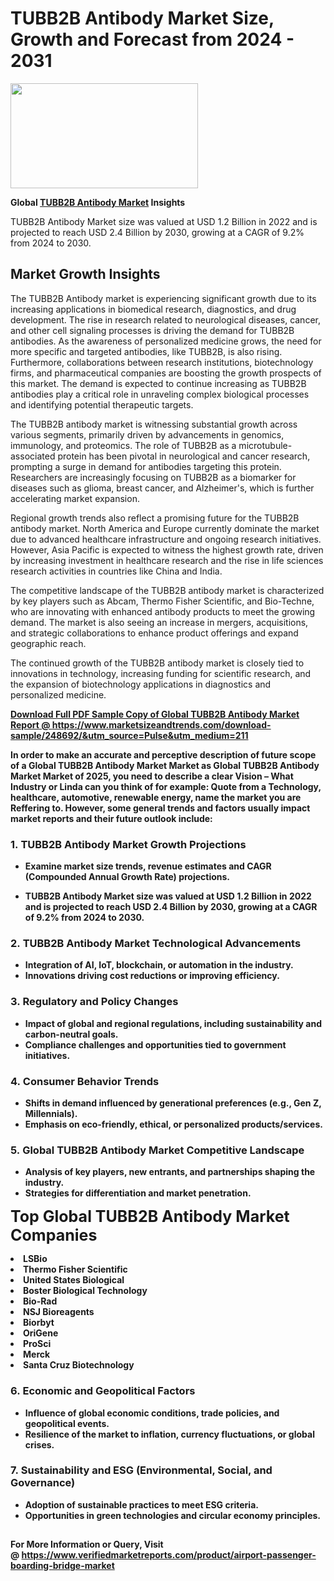 <H1>TUBB2B Antibody Market Size, Growth and Forecast from 2024 - 2031</H1><img class="aligncenter size-medium wp-image-584254" src="https://thirdeyenews.in/wp-content/uploads/2024/09/Global-Market-Research-300x168.jpeg" alt="" width="300" height="168" /><p><strong>Global&nbsp;<a href="https://www.marketsizeandtrends.com/download-sample/248692/&amp;utm_source=Pulse&amp;utm_medium=211">TUBB2B Antibody Market</a> Insights</strong></p><p>TUBB2B Antibody Market size was valued at USD 1.2 Billion in 2022 and is projected to reach USD 2.4 Billion by 2030, growing at a CAGR of 9.2% from 2024 to 2030.</p><p><h2>Market Growth Insights</h2> <p>The TUBB2B Antibody market is experiencing significant growth due to its increasing applications in biomedical research, diagnostics, and drug development. The rise in research related to neurological diseases, cancer, and other cell signaling processes is driving the demand for TUBB2B antibodies. As the awareness of personalized medicine grows, the need for more specific and targeted antibodies, like TUBB2B, is also rising. Furthermore, collaborations between research institutions, biotechnology firms, and pharmaceutical companies are boosting the growth prospects of this market. The demand is expected to continue increasing as TUBB2B antibodies play a critical role in unraveling complex biological processes and identifying potential therapeutic targets.</p> <p><strong><a href="download-sample-link"></a></strong></p> <p>The TUBB2B antibody market is witnessing substantial growth across various segments, primarily driven by advancements in genomics, immunology, and proteomics. The role of TUBB2B as a microtubule-associated protein has been pivotal in neurological and cancer research, prompting a surge in demand for antibodies targeting this protein. Researchers are increasingly focusing on TUBB2B as a biomarker for diseases such as glioma, breast cancer, and Alzheimer's, which is further accelerating market expansion.</p> <p>Regional growth trends also reflect a promising future for the TUBB2B antibody market. North America and Europe currently dominate the market due to advanced healthcare infrastructure and ongoing research initiatives. However, Asia Pacific is expected to witness the highest growth rate, driven by increasing investment in healthcare research and the rise in life sciences research activities in countries like China and India.</p> <p>The competitive landscape of the TUBB2B antibody market is characterized by key players such as Abcam, Thermo Fisher Scientific, and Bio-Techne, who are innovating with enhanced antibody products to meet the growing demand. The market is also seeing an increase in mergers, acquisitions, and strategic collaborations to enhance product offerings and expand geographic reach.</p> <p>The continued growth of the TUBB2B antibody market is closely tied to innovations in technology, increasing funding for scientific research, and the expansion of biotechnology applications in diagnostics and personalized medicine.</p> <p><strong><a href="get-more-link"></p><p><span class=""><strong>Download Full PDF Sample Copy of Global TUBB2B Antibody Market Report</strong> @ <a href="https://www.marketsizeandtrends.com/download-sample/248692/&amp;utm_source=Pulse&amp;utm_medium=211" target="_blank">https://www.marketsizeandtrends.com/download-sample/248692/&amp;utm_source=Pulse&amp;utm_medium=211</a></span></p><p>In order to make an accurate and perceptive description of future scope of a Global&nbsp;TUBB2B Antibody Market Market as Global&nbsp;TUBB2B Antibody Market Market of 2025, you need to describe a clear Vision &ndash; What Industry or Linda can you think of for example: Quote from a Technology, healthcare, automotive, renewable energy, name the market you are Reffering to. However, some general trends and factors usually impact market reports and their future outlook include:</p><h3>1.&nbsp;<strong>TUBB2B Antibody Market Growth Projections</strong></h3><ul><li>Examine market size trends, revenue estimates and CAGR (Compounded Annual Growth Rate) projections.</li><li><p>TUBB2B Antibody Market size was valued at USD 1.2 Billion in 2022 and is projected to reach USD 2.4 Billion by 2030, growing at a CAGR of 9.2% from 2024 to 2030.</p></li></ul><h3>2.&nbsp;<strong>TUBB2B Antibody Market Technological Advancements</strong></h3><ul><li>Integration of AI, IoT, blockchain, or automation in the industry.</li><li>Innovations driving cost reductions or improving efficiency.</li></ul><h3>3.&nbsp;<strong>Regulatory and Policy Changes</strong></h3><ul><li>Impact of global and regional regulations, including sustainability and carbon-neutral goals.</li><li>Compliance challenges and opportunities tied to government initiatives.</li></ul><h3>4.&nbsp;<strong>Consumer Behavior Trends</strong></h3><ul><li>Shifts in demand influenced by generational preferences (e.g., Gen Z, Millennials).</li><li>Emphasis on eco-friendly, ethical, or personalized products/services.</li></ul><h3>5.&nbsp;<strong>Global TUBB2B Antibody Market Competitive Landscape</strong></h3><ul><li>Analysis of key players, new entrants, and partnerships shaping the industry.</li><li>Strategies for differentiation and market penetration.</li></ul><p data-pm-slice="1 1 []"><span style="color: inherit; font-family: inherit; font-size: 25px;">Top Global TUBB2B Antibody Market Companies</span></p><div class="" data-test-id=""><p><li>LSBio</li><li> Thermo Fisher Scientific</li><li> United States Biological</li><li> Boster Biological Technology</li><li> Bio-Rad</li><li> NSJ Bioreagents</li><li> Biorbyt</li><li> OriGene</li><li> ProSci</li><li> Merck</li><li> Santa Cruz Biotechnology</li></p></div><h3>6.&nbsp;<strong>Economic and Geopolitical Factors</strong></h3><ul><li>Influence of global economic conditions, trade policies, and geopolitical events.</li><li>Resilience of the market to inflation, currency fluctuations, or global crises.</li></ul><h3>7.&nbsp;<strong>Sustainability and ESG (Environmental, Social, and Governance)</strong></h3><ul><li>Adoption of sustainable practices to meet ESG criteria.</li><li>Opportunities in green technologies and circular economy principles.</li></ul><h2><strong style="font-size: 14px;">For More Information or Query, Visit @&nbsp;</strong><a style="background-color: #ffffff; font-size: 14px;" href="https://www.marketsizeandtrends.com/report/tubb2b-antibody-market/" target="_blank">https://www.verifiedmarketreports.com/product/airport-passenger-boarding-bridge-market</a></h2>
